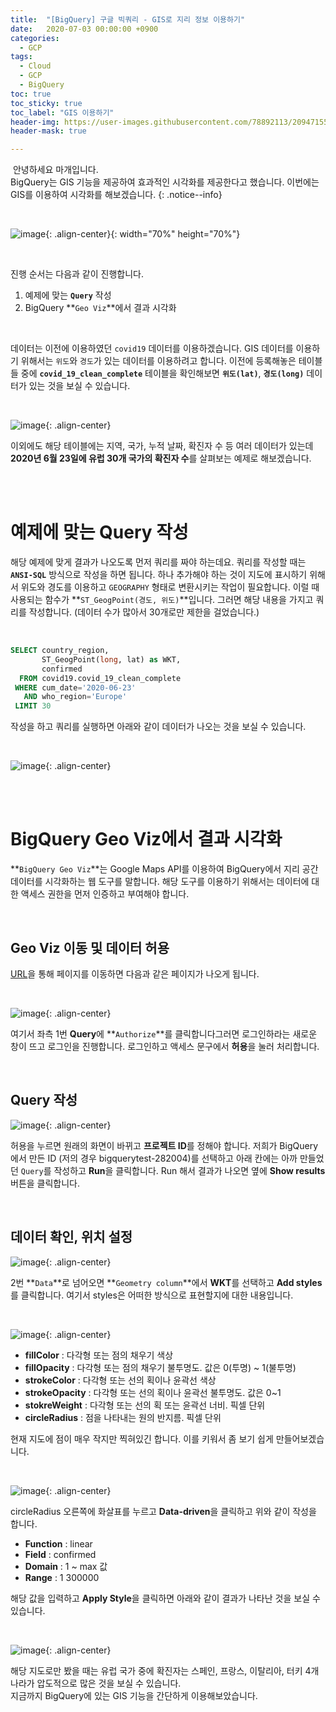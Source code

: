 ```yaml
---
title:  "[BigQuery] 구글 빅쿼리 - GIS로 지리 정보 이용하기"
date:   2020-07-03 00:00:00 +0900
categories:
  - GCP
tags:
  - Cloud
  - GCP
  - BigQuery
toc: true
toc_sticky: true
toc_label: "GIS 이용하기"
header-img: https://user-images.githubusercontent.com/78892113/209471556-8c6c325a-8c24-48a0-a12c-4f9ffea0bbc3.png
header-mask: true

---
```


&nbsp;안녕하세요 마개입니다.  
BigQuery는 GIS 기능을 제공하여 효과적인 시각화를 제공한다고 했습니다. 이번에는 GIS를 이용하여 시각화를 해보겠습니다.
{: .notice--info}

<br>

![image](https://user-images.githubusercontent.com/78892113/209471556-8c6c325a-8c24-48a0-a12c-4f9ffea0bbc3.png){: .align-center}{: width="70%" height="70%"} 

<br>

진행 순서는 다음과 같이 진행합니다.

1. 예제에 맞는 **`Query`** 작성
2. BigQuery **`Geo Viz`**에서 결과 시각화

<br>

데이터는 이전에 이용하였던 `covid19` 데이터를 이용하겠습니다. GIS 데이터를 이용하기 위해서는 `위도`와 `경도`가 있는 데이터를 이용하려고 합니다. 이전에 등록해놓은 테이블들 중에 **`covid_19_clean_complete`** 테이블을 확인해보면 **`위도(lat)`**, **`경도(long)`** 데이터가 있는 것을 보실 수 있습니다. 

<br>

![image](https://user-images.githubusercontent.com/78892113/209806744-b0ea6254-3686-44f1-b8fd-0e61873bf968.png){: .align-center}

이외에도 해당 테이블에는 지역, 국가, 누적 날짜, 확진자 수 등 여러 데이터가 있는데 **2020년 6월 23일에 유럽 30개 국가의 확진자 수**를 살펴보는 예제로 해보겠습니다.

<br><br>

# 예제에 맞는 Query 작성

해당 예제에 맞게 결과가 나오도록 먼저 쿼리를 짜야 하는데요. 쿼리를 작성할 때는 **`ANSI-SQL`** 방식으로 작성을 하면 됩니다. 하나 추가해야 하는 것이 지도에 표시하기 위해서 위도와 경도를 이용하고 `GEOGRAPHY` 형태로 변환시키는 작업이 필요합니다. 이럴 때 사용되는 함수가 **`ST_GeogPoint(경도, 위도)`**입니다. 그러면 해당 내용을 가지고 쿼리를 작성합니다. (데이터 수가 많아서 30개로만 제한을 걸었습니다.)

<br>

```sql
SELECT country_region,
       ST_GeogPoint(long, lat) as WKT,
       confirmed
  FROM covid19.covid_19_clean_complete
 WHERE cum_date='2020-06-23'
   AND who_region='Europe'
 LIMIT 30 
```

작성을 하고 쿼리를 실행하면 아래와 같이 데이터가 나오는 것을 보실 수 있습니다.

<br>

![image](https://user-images.githubusercontent.com/78892113/209806765-5e8807ac-1681-44d9-a5e7-b0dfde8a7649.png){: .align-center}

<br><br>

# BigQuery Geo Viz에서 결과 시각화 

**`BigQuery Geo Viz`**는 Google Maps API를 이용하여 BigQuery에서 지리 공간 데이터를 시각화하는 웹 도구를 말합니다. 해당 도구를 이용하기 위해서는 데이터에 대한 액세스 권한을 먼저 인증하고 부여해야 합니다. 

<br>

## Geo Viz 이동 및 데이터 허용

<a href="https://bigquerygeoviz.appspot.com/?hl=ko">URL</a>을 통해 페이지를 이동하면 다음과 같은 페이지가 나오게 됩니다.

<br>

![image](https://user-images.githubusercontent.com/78892113/209806779-259eb23a-324a-489e-8c2e-c7e0c6491084.png){: .align-center}

여기서 좌측 1번 **Query**에 **`Authorize`**를 클릭합니다그러면 로그인하라는 새로운 창이 뜨고 로그인을 진행합니다. 로그인하고 액세스 문구에서 **허용**을 눌러 처리합니다. 

<br>

## Query 작성

![image](https://user-images.githubusercontent.com/78892113/209806790-bf03c7e6-2969-4690-b141-0fb13337ec8b.png){: .align-center}

허용을 누르면 원래의 화면이 바뀌고 **프로젝트 ID**를 정해야 합니다. 저희가 BigQuery에서 만든 ID (저의 경우 bigquerytest-282004)를 선택하고 아래 칸에는 아까 만들었던 `Query`를 작성하고 **Run**을 클릭합니다. Run 해서 결과가 나오면 옆에 **Show results**버튼을 클릭합니다. 

<br>

## 데이터 확인, 위치 설정

![image](https://user-images.githubusercontent.com/78892113/209806800-cb4e37e7-97d6-489e-97b0-90b4a389c52f.png){: .align-center}

2번 **`Data`**로 넘어오면 **`Geometry column`**에서 **WKT**를 선택하고 **Add styles**를 클릭합니다. 여기서 styles은 어떠한 방식으로 표현할지에 대한 내용입니다. 

<br>

![image](https://user-images.githubusercontent.com/78892113/209806815-2d997e7a-cd65-45d5-8d7e-3fd5906329be.png){: .align-center}

* **fillColor** : 다각형 또는 점의 채우기 색상
* **fillOpacity** : 다각형 또는 점의 채우기 불투명도. 값은 0(투명) ~ 1(불투명)
* **strokeColor** : 다각형 또는 선의 획이나 윤곽선 색상
* **strokeOpacity** : 다각형 또는 선의 획이나 윤곽선 불투명도. 값은 0~1
* **stokreWeight** : 다각형 또는 선의 획 또는 윤곽선 너비. 픽셀 단위
* **circleRadius** : 점을 나타내는 원의 반지름. 픽셀 단위

현재 지도에 점이 매우 작지만 찍혀있긴 합니다. 이를 키워서 좀 보기 쉽게 만들어보겠습니다. 

<br>

![image](https://user-images.githubusercontent.com/78892113/209806865-61ab0148-0e4b-4d31-a1f1-989d23349c73.png){: .align-center}

circleRadius 오른쪽에 화살표를 누르고 **Data-driven**을 클릭하고 위와 같이 작성을 합니다. 

* **Function** : linear
* **Field** : confirmed 
* **Domain** : 1 ~ max 값
* **Range** : 1 300000

해당 값을 입력하고 **Apply Style**을 클릭하면 아래와 같이 결과가 나타난 것을 보실 수 있습니다. 

<br>

![image](https://user-images.githubusercontent.com/78892113/209806874-d3d6295f-6d36-4d62-bf06-8d45c7d8cabb.png){: .align-center}

해당 지도로만 봤을 때는 유럽 국가 중에 확진자는 스페인, 프랑스, 이탈리아, 터키 4개 나라가 압도적으로 많은 것을 보실 수 있습니다.  
지금까지 BigQuery에 있는 GIS 기능을 간단하게 이용해보았습니다. 